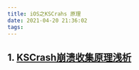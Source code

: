 ```yaml
---
title: iOS之KSCrahs 原理
date: 2021-04-20 21:36:02
tags:  
---
```

## 1. [KSCrash崩溃收集原理浅析](https://www.it610.com/article/1191455498289913856.htm)
